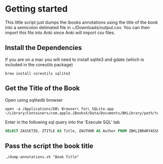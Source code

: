 # Getting started

This little script just dumps the ibooks annotations using the title of the book into a semicolon delimated file in ~/Downloads/output.csv.  You can then import this file into Anki since Anki will import csv files.

## Install the Dependencies

If you are on a mac you will need to install sqlite3 and gdate (which is included in the coreutils package)

```shell
brew install coreutils sqlite3
```

## Get the Title of the Book

Open using sqlitedb browser

```
open -a /Applications/DB\ Browser\ for\ SQLite.app ~/Library/Containers/com.apple.iBooksX/Data/Documents/BKLibrary/path/to/sqlite/db
```

Enter in the following sql query into the 'Execute SQL' tab

```sql
SELECT ZASSETID, ZTITLE AS Title, ZAUTHOR AS Author FROM ZBKLIBRARYASSET WHERE ZTITLE IS NOT NULL
```

## Pass the script the book title

```shell
./dump-annotations.sh "Book Title"
```
